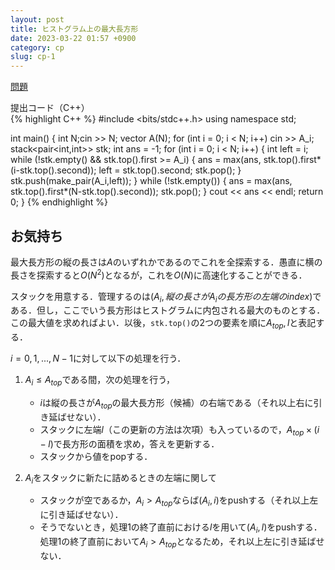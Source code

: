 ```yaml
---
layout: post
title: ヒストグラム上の最大長方形
date: 2023-03-22 01:57 +0900
category: cp
slug: cp-1
---
```


[問題](https://algo-method.com/tasks/945)

提出コード（C++）    
{% highlight C++ %}
#include <bits/stdc++.h>
using namespace std;

int main() {
    int N;cin >> N;
    vector<int> A(N);
    for (int i = 0; i < N; i++) cin >> A_i;
    stack<pair<int,int>> stk;
    int ans = -1;
    for (int i = 0; i < N; i++) {
        int left = i;
        while (!stk.empty() && stk.top().first >= A_i) {
            ans = max(ans, stk.top().first*(i-stk.top().second));
            left = stk.top().second;
            stk.pop();
        }
        stk.push(make_pair(A_i,left));
    }
    while (!stk.empty()) {
        ans = max(ans, stk.top().first*(N-stk.top().second));
        stk.pop();
    }
    cout << ans << endl;
    return 0;
}
{% endhighlight %}

## お気持ち
最大長方形の縦の長さは$A$のいずれかであるのでこれを全探索する．愚直に横の長さを探索すると$O(N^2)$となるが，これを$O(N)$に高速化することができる．

スタックを用意する．管理するのは$(A_i, 縦の長さがA_iの長方形の左端のindex)$である．但し，ここでいう長方形はヒストグラムに内包される最大のものとする．この最大値を求めればよい．以後，`stk.top()`の2つの要素を順に$A_{top}, l$と表記する．

$i=0,1,...,N-1$に対して以下の処理を行う．

1. $A_i \leq A_{top}$である間，次の処理を行う，
   - $i$は縦の長さが$A_{top}$の最大長方形（候補）の右端である（それ以上右に引き延ばせない）．
   - スタックに左端$l$（この更新の方法は次項）も入っているので，$A_{top}\times(i-l)$で長方形の面積を求め，答えを更新する．
   - スタックから値をpopする．

2. $A_i$をスタックに新たに詰めるときの左端に関して
   - スタックが空であるか，$A_i > A_{top}$ならば$(A_i, i)$をpushする（それ以上左に引き延ばせない）．
   - そうでないとき，処理1の終了直前における$l$を用いて$(A_i,l)$をpushする．処理1の終了直前において$A_i>A_{top}$となるため，それ以上左に引き延ばせない．
